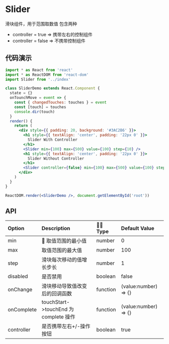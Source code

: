 # Slider

滑块组件，用于范围取数值
包含两种

- controller = true => 携带左右的控制组件
- controller = false => 不携带控制组件

## 代码演示

```jsx
import * as React from 'react'
import * as ReactDOM from 'react-dom'
import Slider from '../index'

class SliderDemo extends React.Component {
  state = {}
  onTounchMove = event => {
    const { changedTouches: touches } = event
    const [touch] = touches
    console.dir(touch)
  }
  render() {
    return (
      <div style={{ padding: 20, background: '#3AC2B6' }}>
        <h1 style={{ textAlign: 'center', padding: '22px 0' }}>
          Slider With Controller
        </h1>
        <Slider min={100} max={500} value={100} step={10} />
        <h1 style={{ textAlign: 'center', padding: '22px 0' }}>
          Slider Without Controller
        </h1>
        <Slider controller={false} min={100} max={500} value={100} step={10} />
      </div>
    )
  }
}

ReactDOM.render(<SliderDemo />, document.getElementById('root'))
```

## API

| Option     | Description                           |  Type    | Default Value        |
| :--------- | :------------------------------------ | :------- | :------------------- |
| min        |  取值范围的最小值                     | number   | 0                    |
| max        | 取值范围的最大值                      | number   | 100                  |
| step       | 滑块每次移动的值增长步长              | number   | 1                    |
| disabled   | 是否禁用                              | boolean  | false                |
| onChange   | 滑块移动导致值改变后的回调函数        | function | (value:number) => {} |
| onComplete | touchStart->touchEnd 为 complete 操作 | function | (value:number) => {} |
| controller | 是否携带左右+/-操作按钮               | boolean  | true                 |

<q-iframe name="button"  />
